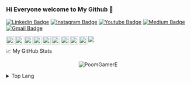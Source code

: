 ### Hi Everyone welcome to My Github 👋

[![Linkedin Badge](https://img.shields.io/badge/-anirudhemmadi-blue?style=flat-square&logo=Linkedin&logoColor=white&link=https://www.linkedin.com/in/suthipong-chongchamruspun/)](https://www.linkedin.com/in/suthipong-chongchamruspun/)
[![Instagram Badge](https://img.shields.io/badge/-kanna6501-purple?style=flat-square&logo=instagram&logoColor=white&link=https://instagram.com/poom_suthipong/)](https://instagram.com/poom_suthipong)
[![Youtube Badge](https://img.shields.io/badge/-koolkanna-darkred?style=flat-square&logo=youtube&logoColor=white&link=https://www.youtube.com/c/PoomGamerEmber)](https://www.youtube.com/c/PoomGamerEmber)
[![Medium Badge](https://img.shields.io/badge/-@aemmadi-03a57a?style=flat-square&labelColor=000000&logo=Medium&link=https://medium.com/@PoomGamerE/)](https://medium.com/@PoomGamerE)
[![Gmail Badge](https://img.shields.io/badge/-kanna6501@gmail.com-c14438?style=flat-square&logo=Gmail&logoColor=white&link=mailto:poom.suthipong@hushub.co)](mailto:poom.suthipong@hushub.co)

<!--
**PoomGamerE/PoomGamerE** is a ✨ _special_ ✨ repository because its `README.md` (this file) appears on your GitHub profile.

Here are some ideas to get you started:

- 🔭 I’m currently working on @Hushub
- 🌱 I’m currently learning at Prommanusorn Phetchaburi School
- 👯 I’m looking to collaborate on ...
- 🤔 I’m looking for help with ...
- 💬 Ask me about ...
- 📫 How to reach me: ...
- 😄 Pronouns: ...
- ⚡ Fun fact: ...
-->

<a href="https://github.com/PoomGamerE">
  <img align="left" alt=Github" width="22px" src="https://raw.githubusercontent.com/peterthehan/peterthehan/master/assets/github.svg" />
</a>
<a href="https://discord.gg/NvWGwGG">
  <img align="left" alt=Hushub Public Discord" width="22px" src="https://raw.githubusercontent.com/peterthehan/peterthehan/master/assets/discord.svg" />
</a>
<a href="https://www.linkedin.com/in/suthipong-chongchamruspun/">
  <img align="left" alt="LinkedIn" width="22px" src="https://raw.githubusercontent.com/peterthehan/peterthehan/master/assets/linkedin.svg" />
</a>
<a href="https://open.spotify.com/user/5j9te30qmfhxzarltkedgpppg">
  <img align="left" alt="Spotify" width="22px" src="https://raw.githubusercontent.com/peterthehan/peterthehan/master/assets/spotify.svg" />
</a>
<a href="https://facebook.com/poom.cjrp">
  <img align="left" alt="Facebook" width="22px" src="https://raw.githubusercontent.com/peterthehan/peterthehan/master/assets/facebook.svg" />
</a>
<a href="https://youtube.com/c/PoomGamerEmber">
  <img align="left" alt="Youtube" width="22px" src="https://raw.githubusercontent.com/peterthehan/peterthehan/master/assets/youtube.svg" />
</a>
<a href="https://www.twitch.tv/poomgamere">
  <img align="left" alt="Twitch" width="22px" src="https://raw.githubusercontent.com/peterthehan/peterthehan/master/assets/twitch.svg" />
</a>
<a href="https://paypal.me/PoomGamerE">
  <img align="left" alt="Paypal" width="22px" src="https://raw.githubusercontent.com/peterthehan/peterthehan/master/assets/paypal.svg" />
</a>
<a href="https://steamcommunity.com/profiles/76561198416847096">
  <img align="left" alt="Steam" width="22px" src="https://raw.githubusercontent.com/peterthehan/peterthehan/master/assets/steam.svg" />
</a>

![](https://visitor-badge.glitch.me/badge?page_id=PoomGamerE.PoomGamerE)

📈 My GitHub Stats

<p align="center"> <img src="https://github-readme-stats.vercel.app/api?username=PoomGamerE&show_icons=true&theme=gotham" alt="PoomGamerE" />


<details>
  <summary>Top Lang</summary>

![](https://github-readme-stats.vercel.app/api/top-langs/?username=PoomGamerE&hide=TeX&layout=compact)

</details>
